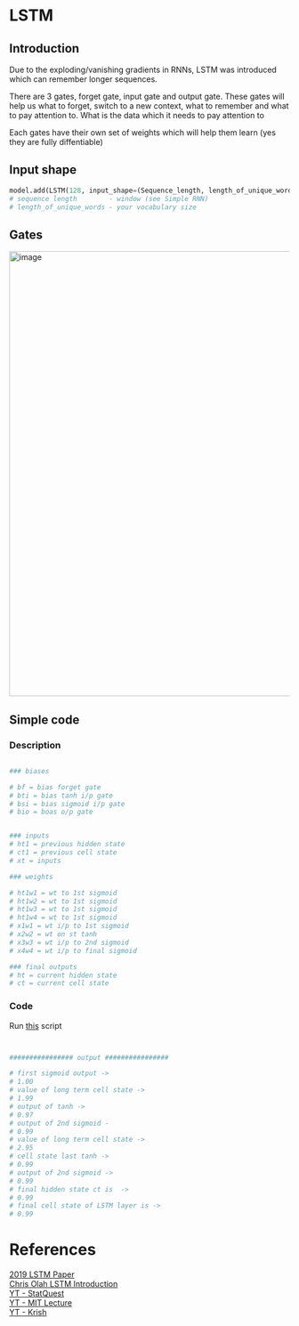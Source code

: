 # LSTM

## Introduction

Due to the exploding/vanishing gradients in RNNs, LSTM was introduced which can remember longer sequences.

There are 3 gates, forget gate, input gate and output gate.
These gates will help us what to forget, switch to a new context, what to remember and what to pay attention to.
What is the data which it needs to pay attention to


Each gates have their own set of weights which will help them learn (yes they are fully diffentiable)

## Input shape

```python
model.add(LSTM(128, input_shape=(Sequence_length, length_of_unique_words))
# sequence length        - window (see Simple RNN)
# length_of_unique_words - your vocabulary size

```

## Gates

<img width="800" alt="image" src="https://github.com/rvbug/NLP/assets/10928536/87581e09-d93e-456e-b5e5-ddef70e95ce4">


## Simple code

### Description
```python

### biases

# bf = bias forget gate
# bti = bias tanh i/p gate
# bsi = bias sigmoid i/p gate
# bio = boas o/p gate


### inputs
# ht1 = previous hidden state
# ct1 = previous cell state
# xt = inputs

### weights

# ht1w1 = wt to 1st sigmoid
# ht1w2 = wt to 1st sigmoid
# ht1w3 = wt to 1st sigmoid
# ht1w4 = wt to 1st sigmoid
# x1w1 = wt i/p to 1st sigmoid
# x2w2 = wt on st tanh 
# x3w3 = wt i/p to 2nd sigmoid
# x4w4 = wt i/p to final sigmoid

### final outputs
# ht = current hidden state
# ct = current cell state


```

### Code

Run [this](https://github.com/rvbug/NLP/blob/main/lstm/simple_lstm.py) script

```python


################ output ################ 

# first sigmoid output ->
# 1.00
# value of long term cell state -> 
# 1.99
# output of tanh -> 
# 0.97
# output of 2nd sigmoid -
# 0.99
# value of long term cell state -> 
# 2.95
# cell state last tanh ->
# 0.99
# output of 2nd sigmoid ->
# 0.99
# final hidden state ct is  ->
# 0.99
# final cell state of LSTM layer is ->
# 0.99

```














# References
[2019 LSTM Paper](https://arxiv.org/pdf/1909.09586.pdf)  
[Chris Olah LSTM Introduction](https://colah.github.io/posts/2015-08-Understanding-LSTMs/)  
[YT - StatQuest](https://youtu.be/YCzL96nL7j0)  
[YT - MIT Lecture](https://youtu.be/ySEx_Bqxvvo)  
[YT - Krish](https://www.youtube.com/watch?v=FLjn0H2bCvA)  
